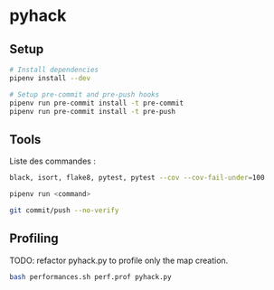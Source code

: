 
# pyhack

## Setup
```sh
# Install dependencies
pipenv install --dev

# Setup pre-commit and pre-push hooks
pipenv run pre-commit install -t pre-commit
pipenv run pre-commit install -t pre-push
```

## Tools
Liste des commandes :
```sh
black, isort, flake8, pytest, pytest --cov --cov-fail-under=100
```
```sh
pipenv run <command>

git commit/push --no-verify
```

## Profiling
TODO: refactor pyhack.py to profile only the map creation.
```sh
bash performances.sh perf.prof pyhack.py
```
